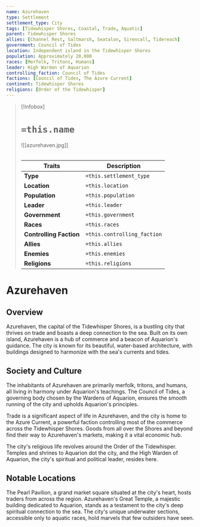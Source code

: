 ```yaml
---
name: Azurehaven
type: Settlement
settlement_type: City
tags: [Tidewhisper Shores, Coastal, Trade, Aquatic]
parent: Tidewhisper Shores
allies: [Channel Rest, Saltmarsh, Seatalon, Sirencall, Tidereach]
government: Council of Tides
location: Independent island in the Tidewhisper Shores
population: Approximately 20,000
races: [Merfolk, Tritons, Humans]
leader: High Warden of Aquarion
controlling_faction: Council of Tides
factions: [Council of Tides, The Azure Current]
continent: Tidewhisper Shores
religions: [Order of the Tidewhisper]
---
```

> [!infobox]
> # `=this.name`
> ![[azurehaven.jpg]]
> ######
> | Traits         | Description                                                                                                                           |
> | -------------- | ------------------------------------------------------------------------------------------------------------------------------------- |
> | **Type** | `=this.settlement_type`|
> |**Location**|`=this.location`|
> | **Population** | `=this.population` |
> | **Leader** | `=this.leader` |
> | **Government** | `=this.government` |
> | **Races** | `=this.races` |
> | **Controlling Faction** | `=this.controlling_faction` |
> | **Allies** | `=this.allies` |
> | **Enemies** | `=this.enemies` |
> | **Religions** | `=this.religions` |
# Azurehaven

## Overview

Azurehaven, the capital of the Tidewhisper Shores, is a bustling city that thrives on trade and boasts a deep connection to the sea. Built on its own island, Azurehaven is a hub of commerce and a beacon of Aquarion's guidance. The city is known for its beautiful, water-based architecture, with buildings designed to harmonize with the sea's currents and tides.

## Society and Culture

The inhabitants of Azurehaven are primarily merfolk, tritons, and humans, all living in harmony under Aquarion's teachings. The Council of Tides, a governing body chosen by the Wardens of Aquarion, ensures the smooth running of the city and upholds Aquarion's principles.

Trade is a significant aspect of life in Azurehaven, and the city is home to the Azure Current, a powerful faction controlling most of the commerce across the Tidewhisper Shores. Goods from all over the Shores and beyond find their way to Azurehaven's markets, making it a vital economic hub.

The city's religious life revolves around the Order of the Tidewhisper. Temples and shrines to Aquarion dot the city, and the High Warden of Aquarion, the city's spiritual and political leader, resides here.

## Notable Locations

The Pearl Pavilion, a grand market square situated at the city's heart, hosts traders from across the region. Azurehaven's Great Temple, a majestic building dedicated to Aquarion, stands as a testament to the city's deep spiritual connection to the sea. The city's unique underwater sections, accessible only to aquatic races, hold marvels that few outsiders have seen.

